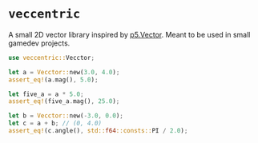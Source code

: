# `veccentric`

A small 2D vector library inspired by [p5.Vector](https://p5js.org/reference/#/p5.Vector). Meant to be used in small gamedev projects.

```rust
use veccentric::Vecctor;

let a = Vecctor::new(3.0, 4.0);
assert_eq!(a.mag(), 5.0);

let five_a = a * 5.0;
assert_eq!(five_a.mag(), 25.0);

let b = Vecctor::new(-3.0, 0.0);
let c = a + b; // (0, 4.0)
assert_eq!(c.angle(), std::f64::consts::PI / 2.0);
```
